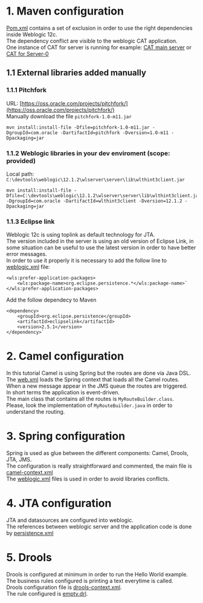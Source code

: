 # 1. Maven configuration

[Pom.xml](../../../pom.xml) contains a set of exclusion in order to use the right dependencies inside Weblogic 12c.  
The dependency conflict are visible to the weblogic CAT application.   
One instance of CAT for server is running for example: [CAT main server](http://localhost:7001/wls-cat/) or [CAT for Server-0](http://localhost:7002/wls-cat/)  

## 1.1 External libraries added manually

### 1.1.1 Pitchfork

URL: [https://oss.oracle.com/projects/pitchfork/](https://oss.oracle.com/projects/pitchfork/)    
Manually download the file `pitchfork-1.0-m11.jar`

	mvn install:install-file -Dfile=pitchfork-1.0-m11.jar -DgroupId=com.oracle -DartifactId=pitchfork -Dversion=1.0-m11 -Dpackaging=jar

### 1.1.2 Weblogic libraries in your dev enviroment (scope: provided)

Local path: `C:\devtools\weblogic\12.1.2\wlserver\server\lib\wlthint3client.jar`  

	mvn install:install-file -Dfile=C:\devtools\weblogic\12.1.2\wlserver\server\lib\wlthint3client.jar -DgroupId=com.oracle -DartifactId=wlthint3client -Dversion=12.1.2 -Dpackaging=jar

### 1.1.3 Eclipse link

Weblogic 12c is using toplink as default technology for JTA.   
The version included in the server is using an old version of Eclipse Link, in some situation can be useful to use the latest version in order to have better error messages.  
In order to use it properly it is necessary to add the follow line to [weblogic.xml](../../main/webapp/WEB-INF/weblogic.xml) file:

	<wls:prefer-application-packages>
		<wls:package-name>org.eclipse.persistence.*</wls:package-name>` 
	</wls:prefer-application-packages>
Add the follow dependecy to Maven

	<dependency>
		<groupId>org.eclipse.persistence</groupId>
		<artifactId>eclipselink</artifactId>
		<version>2.5.1</version>
	</dependency>`

# 2. Camel configuration

In this tutorial Camel is using Spring but the routes are done via Java DSL.  
The [web.xml](../../main/webapp/WEB-INF/web.xml) loads the Spring context that loads all the Camel routes.  
When a new message appear in the JMS queue the routes are triggered.  
In short terms the application is event-driven.  
The main class that contains all the routes is `MyRouteBuilder.class`.  
Please, look the implementation of `MyRouteBuilder.java` in order to understand the routing.

# 3. Spring configuration

Spring is used as glue between the different components: Camel, Drools, JTA, JMS.  
The configuration is really straightforward and commented, the main file is [camel-context.xml](../../main/webapp/WEB-INF/spring/camel-context.xml)  
The [weblogic.xml](../../main/webapp/WEB-INF/web.xml) files is used in order to avoid libraries conflicts.

# 4. JTA configuration

JTA and datasources are configured into weblogic.  
The references between weblogic server and the application code is done by [persistence.xml](../../main/resources/META-INF/persistence.xml)

# 5. Drools

Drools is configured at minimum in order to run the Hello World example.  
The business rules configured is printing a text everytime is called.  
Drools configuration file is [drools-context.xml](../../main/webapp/WEB-INF/spring/drools-context.xml).   
The rule configured is [empty.drl](../../main/resources/drls/empty.drl).
